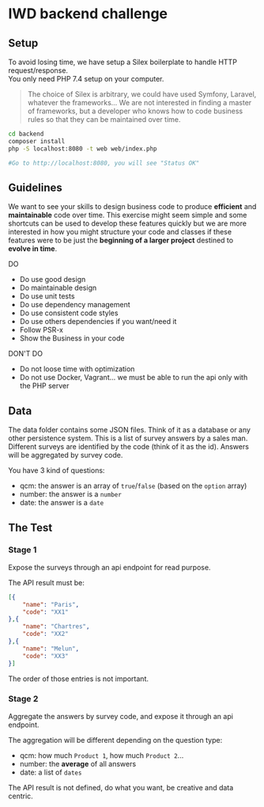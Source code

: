 # IWD backend challenge

## Setup

To avoid losing time, we have setup a Silex boilerplate to handle HTTP request/response.  
You only need PHP 7.4 setup on your computer.

> The choice of Silex is arbitrary, we could have used Symfony, Laravel, whatever the frameworks... We are not interested in finding a master of frameworks, but a developer who knows how to code business rules so that they can be maintained over time.

```bash
cd backend
composer install
php -S localhost:8080 -t web web/index.php

#Go to http://localhost:8080, you will see "Status OK"
```

## Guidelines

We want to see your skills to design business code to produce **efficient** and **maintainable** code over time. This exercise might seem simple and some shortcuts can be used to develop these features quickly but we are more interested in how you might structure your code and classes if these features were to be just the **beginning of a larger project** destined to **evolve in time**.

DO

- Do use good design
- Do maintainable design
- Do use unit tests
- Do use dependency management
- Do use consistent code styles
- Do use others dependencies if you want/need it
- Follow PSR-x
- Show the Business in your code

DON'T DO

- Do not loose time with optimization
- Do not use Docker, Vagrant... we must be able to run the api only with the PHP server

## Data

The data folder contains some JSON files. Think of it as a database or any other persistence system.
This is a list of survey answers by a sales man.  
Different surveys are identified by the code (think of it as the id). Answers will be aggregated by survey code.

You have 3 kind of questions:

- qcm: the answer is an array of `true`/`false` (based on the `option` array)
- number: the answer is a `number`
- date: the answer is a `date`

## The Test

### Stage 1

Expose the surveys through an api endpoint for read purpose.

The API result must be:

```JSON
[{
    "name": "Paris",
    "code": "XX1"
},{
    "name": "Chartres",
    "code": "XX2"
},{
    "name": "Melun",
    "code": "XX3"
}]
```

The order of those entries is not important.

### Stage 2

Aggregate the answers by survey code, and expose it through an api endpoint.

The aggregation will be different depending on the question type:

- qcm: how much `Product 1`, how much `Product 2`...
- number: the **average** of all answers
- date: a list of `dates`

The API result is not defined, do what you want, be creative and data centric.
